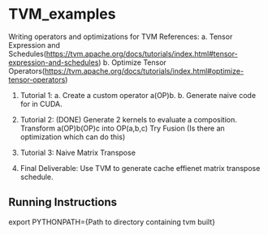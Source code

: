 # TVM_examples
Writing operators and optimizations for TVM
References:
	a. Tensor Expression and Schedules(https://tvm.apache.org/docs/tutorials/index.html#tensor-expression-and-schedules)
	b. Optimize Tensor Operators(https://tvm.apache.org/docs/tutorials/index.html#optimize-tensor-operators)


1. Tutorial 1: 
	a. Create a custom operator a(OP)b.
	b. Generate naive code for in CUDA. 

2. Tutorial 2: (DONE)
	Generate 2 kernels to evaluate a composition. 
	Transform a(OP)b(OP)c  into OP(a,b,c)
	Try Fusion (Is there an optimization which can do this)

3. Tutorial 3: 
	Naive Matrix Transpose

5. Final Deliverable: Use TVM to generate cache effienet matrix transpose schedule. 

## Running Instructions

export PYTHONPATH={Path to directory containing tvm built}	
